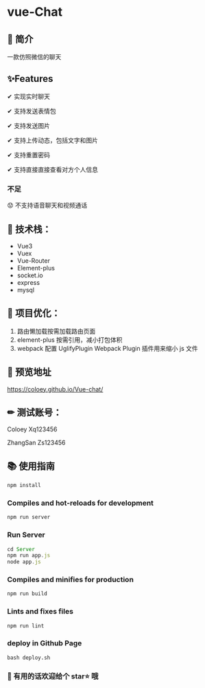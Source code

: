 # vue-Chat

## 🎯 简介

一款仿照微信的聊天

## ✨Features

✔ 实现实时聊天

✔ 支持发送表情包

✔ 支持发送图片

✔ 支持上传动态，包括文字和图片

✔ 支持重置密码

✔ 支持直接直接查看对方个人信息

### 不足

😟 不支持语音聊天和视频通话

## 🚀 技术栈：

- Vue3
- Vuex
- Vue-Router
- Element-plus
- socket.io
- express
- mysql

## 🎉 项目优化：

1. 路由懒加载按需加载路由页面
2. element-plus 按需引用，减小打包体积
3. webpack 配置 UglifyPlugin Webpack Plugin 插件用来缩小 js 文件

## 👀 预览地址

https://coloey.github.io/Vue-chat/

## ✏ 测试账号：

Coloey Xq123456

ZhangSan Zs123456

## 📚 使用指南

```js
npm install
```

### Compiles and hot-reloads for development

```js
npm run server
```

### Run Server

```js
cd Server
npm run app.js
node app.js
```

### Compiles and minifies for production

```js
npm run build
```

### Lints and fixes files

```js
npm run lint
```

### deploy in Github Page

```
bash deploy.sh
```

### 🤗 有用的话欢迎给个 star⭐ 哦
